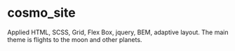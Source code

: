 # cosmo_site
Applied HTML, SCSS, Grid, Flex Box, jquery, BEM, adaptive layout. 
The main theme is flights to the moon and other planets.

